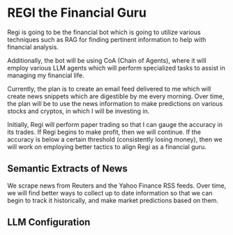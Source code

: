 # REGI the Financial Guru

Regi is going to be the financial bot which is going to utilize various techniques such as RAG for finding pertinent information to help with financial analysis. 

Additionally, the bot will be using CoA (Chain of Agents), where it will employ various LLM agents which will perform specialized tasks to assist in managing my financial life. 

Currently, the plan is to create an email feed delivered to me which will create news snippets which are digestible by me every morning. 
Over time, the plan will be to use the news information to make predictions on various stocks and cryptos, in which I will be investing in. 

Initially, Regi will perform paper trading so that I can gauge the accuracy in its trades. If Regi begins to make profit, then we will continue. 
If the accuracy is below a certain threshold (consistently losing money), then we will work on employing better tactics to align Regi as a financial guru. 

## Semantic Extracts of News

We scrape news from Reuters and the Yahoo Finance RSS feeds. Over time, we will find better ways to collect up to date information so that we can begin to track it historically, and make market predictions based on them. 

## LLM Configuration

